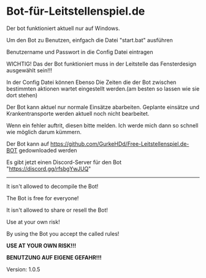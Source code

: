 # Bot-für-Leitstellenspiel.de

Der bot funktioniert aktuell nur auf Windows.	

Um den Bot zu Benutzen, einfgach die Datei "start.bat" ausführen	

Benutzername und Passwort in die Config Datei eintragen	

WICHTIG! Das der Bot funktioniert muss in der Leitstelle das Fensterdesign ausgewählt sein!!!

In der Config Datei können Ebenso Die Zeiten die der Bot zwischen bestimmten aktionen wartet eingestellt werden.(am besten so lassen wie sie dort stehen)	

Der Bot kann aktuel nur normale Einsätze abarbeiten. Geplante einsätze und Krankentransporte werden aktuell noch nicht bearbeitet.	

Wenn ein fehler auftrit, diesen bitte melden. Ich werde mich dann so schnell wie möglich darum kümmern.	

Der Bot kann auf https://github.com/GurkeHDd/Free-Leitstellenspiel.de-BOT gedownloaded werden

Es gibt jetzt einen Discord-Server für den Bot "https://discord.gg/rfsbgYwJUQ"





----------------------------------------------------------------------------

It isn't allowed to decompile the Bot!

The Bot is free for everyone!

It isn't allowed to share or resell the Bot!

Use at your own risk!

By using the Bot you accept the called rules!

**USE AT YOUR OWN RISK!!!**

**BENUTZUNG AUF EIGENE GEFAHR!!!**

Version: 1.0.5
